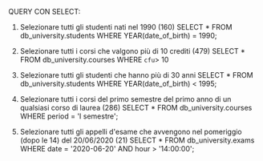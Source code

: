 QUERY CON SELECT:

1. Selezionare tutti gli studenti nati nel 1990 (160)
   SELECT \*
   FROM db_university.students
   WHERE YEAR(date_of_birth) = 1990;

2. Selezionare tutti i corsi che valgono più di 10 crediti (479)
   SELECT \*
   FROM db_university.courses
   WHERE `cfu`> 10

3. Selezionare tutti gli studenti che hanno più di 30 anni
   SELECT \*
   FROM db_university.students
   WHERE YEAR(date_of_birth) < 1995;

4. Selezionare tutti i corsi del primo semestre del primo anno di un qualsiasi corso di
   laurea (286)
   SELECT \*
   FROM db_university.courses
   WHERE period = 'I semestre';

5. Selezionare tutti gli appelli d'esame che avvengono nel pomeriggio (dopo le 14) del
   20/06/2020 (21)
   SELECT \*
   FROM db_university.exams
   WHERE date = '2020-06-20'
   AND hour > '14:00:00';


